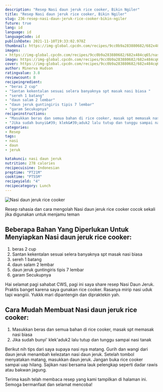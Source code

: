 ```yaml
---
description: "Resep Nasi daun jeruk rice cooker, Bikin Ngiler"
title: "Resep Nasi daun jeruk rice cooker, Bikin Ngiler"
slug: 236-resep-nasi-daun-jeruk-rice-cooker-bikin-ngiler
future: true
lang: id
language: id
languageCode: id
publishDate: 2021-11-10T19:33:02.978Z 
thumbnail: https://img-global.cpcdn.com/recipes/9cc0b9a283880682/682x484cq65/nasi-daun-jeruk-rice-cooker-foto-resep-utama.png
images:
- https://img-global.cpcdn.com/recipes/9cc0b9a283880682/682x484cq65/nasi-daun-jeruk-rice-cooker-foto-resep-utama.png
image: https://img-global.cpcdn.com/recipes/9cc0b9a283880682/682x484cq65/nasi-daun-jeruk-rice-cooker-foto-resep-utama.png
cover: https://img-global.cpcdn.com/recipes/9cc0b9a283880682/682x484cq65/nasi-daun-jeruk-rice-cooker-foto-resep-utama.png
author: Minerva Hudson
ratingvalue: 3.8
reviewcount: 8
recipeingredient:
- "beras 2 cup"
- "Santan kekentalan sesuai selera banyaknya spt masak nasi biasa "
- "sereh 1 batang"
- "daun salam 2 lembar"
- "daun jeruk guntingiris tipis 7 lembar"
- "garam Secukupnya"
recipeinstructions:
- "Masukkan beras dan semua bahan di rice cooker, masak spt memasak nasi biasa"
- "Jika sudah bunyi&#39; klek&#39;aduk2 lalu tutup dan tunggu sampai nasi tanak"
categories:
- Resep
tags:
- nasi
- daun
- jeruk

katakunci: nasi daun jeruk 
nutrition: 278 calories
recipecuisine: Indonesian
preptime: "PT21M"
cooktime: "PT55M"
recipeyield: "4"
recipecategory: Lunch
---
```



![Nasi daun jeruk rice cooker](https://img-global.cpcdn.com/recipes/9cc0b9a283880682/682x484cq65/nasi-daun-jeruk-rice-cooker-foto-resep-utama.png)

Resep rahasia dan cara mengolah  Nasi daun jeruk rice cooker cocok sekali jika digunakan untuk menjamu teman

<!--inarticleads1-->

## Beberapa Bahan Yang Diperlukan Untuk Menyiapkan Nasi daun jeruk rice cooker:

1. beras 2 cup
1. Santan kekentalan sesuai selera banyaknya spt masak nasi biasa 
1. sereh 1 batang
1. daun salam 2 lembar
1. daun jeruk guntingiris tipis 7 lembar
1. garam Secukupnya

Hai selamat pagi sahabat CWS, pagi ini saya share resep Nasi Daun Jeruk. Praktis banget karena saya gunakan rice cooker. Rasanya mirip nasi uduk tapi wangiiii. Yukkk mari dipantengin dan dipraktekin yah. 

<!--inarticleads2-->

## Cara Mudah Membuat Nasi daun jeruk rice cooker:

1. Masukkan beras dan semua bahan di rice cooker, masak spt memasak nasi biasa
1. Jika sudah bunyi&#39; klek&#39;aduk2 lalu tutup dan tunggu sampai nasi tanak


Berikut nih tips dari saya supaya nasi nya matang. Gurih dan wangi dari daun jeruk menambah kelezatan nasi daun jeruk. Setelah tombol menyatakan matang, masukkan daun jeruk. Jangan buka rice cooker sampai uap hilang. Sajikan nasi bersama lauk pelengkap seperti dadar rawis atau bakwan jagung. 

Terima kasih telah membaca resep yang kami tampilkan di halaman ini. Semoga bermanfaat dan selamat mencoba!
